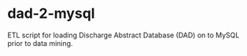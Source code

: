 # dad-2-mysql
ETL script for loading Discharge Abstract Database (DAD) on to MySQL prior to data mining.
